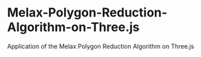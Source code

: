 # Melax-Polygon-Reduction-Algorithm-on-Three.js
Application of the Melax Polygon Reduction Algorithm on Three.js
